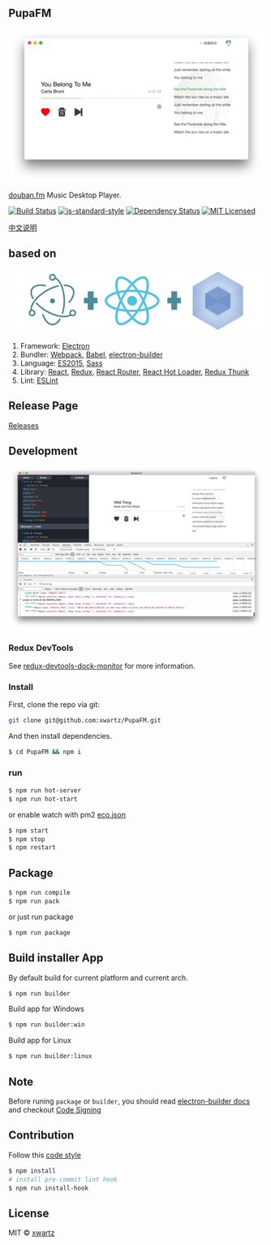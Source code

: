 ## PupaFM
![screen](./screen.png)

[douban.fm](https://douban.fm) Music Desktop Player.

[![Build Status](https://travis-ci.org/xwartz/PupaFM.svg?branch=master)](https://travis-ci.org/xwartz/PupaFM)
[![js-standard-style](https://img.shields.io/badge/code%20style-standard-brightgreen.svg?style=flat)](http://standardjs.com/)
[![Dependency Status](https://david-dm.org/xwartz/PupaFM.svg?style=flat-square)](https://david-dm.org/xwartz/PupaFM)
[![MIT Licensed](https://img.shields.io/badge/License-MIT-blue.svg?style=flat)](https://opensource.org/licenses/MIT)

[中文说明](./README_ZH.md)

## based on

![based on](./erb-logo.png)

1. Framework: [Electron](http://electron.atom.io/)
2. Bundler: [Webpack](http://webpack.github.io/docs/),
[Babel](https://babeljs.io), 
[electron-builder](https://github.com/electron-userland/electron-builder)
3. Language: [ES2015](https://babeljs.io/docs/learn-es2015/), [Sass](http://sass-lang.com/)
4. Library: [React](https://facebook.github.io/react/), [Redux](https://github.com/reactjs/redux),
[React Router](https://github.com/reactjs/react-router),
[React Hot Loader](https://github.com/gaearon/react-hot-loader),
[Redux Thunk](https://github.com/gaearon/redux-thunk)
5. Lint: [ESLint](http://eslint.org/)

## Release Page
[Releases](https://github.com/xwartz/PupaFM/releases)

## Development

![based on](./dev.png)

### Redux DevTools
See [redux-devtools-dock-monitor](https://github.com/gaearon/redux-devtools-dock-monitor) for more information.

### Install

First, clone the repo via git:

```bash
git clone git@github.com:xwartz/PupaFM.git
```

And then install dependencies.

```bash
$ cd PupaFM && npm i
```

### run

```bash
$ npm run hot-server
$ npm run hot-start
```

or enable watch with pm2 [eco.json](./eco.json)

```bash
$ npm start
$ npm stop
$ npm restart
```

## Package

```bash
$ npm run compile
$ npm run pack
```

or just run package

```bash
$ npm run package
```

## Build installer App

By default build for current platform and current arch.

```bash
$ npm run builder
```

Build app for Windows

```bash
$ npm run builder:win
```

Build app for Linux

```bash
$ npm run builder:linux
```


## Note
Before runing `package` or `builder`, you should read [electron-builder docs](https://github.com/electron-userland/electron-builder#readme) and checkout [Code Signing](https://github.com/electron-userland/electron-builder#code-signing)

## Contribution

Follow this [code style](./.eslintrc.js)

```bash
$ npm install
# install pre-commit lint hook
$ npm run install-hook
```

## License
MIT © [xwartz](https://github.com/xwartz)
